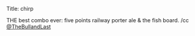 Title: chirp

THE best combo ever: five points railway porter ale &amp; the fish board. /cc <a href="http://twitter.com/TheBullandLast">@TheBullandLast</a>
